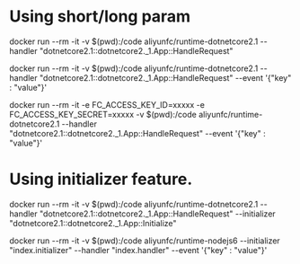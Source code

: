 
# Using short/long param
docker run --rm -it -v $(pwd):/code aliyunfc/runtime-dotnetcore2.1 --handler "dotnetcore2.1::dotnetcore2._1.App::HandleRequest"

docker run --rm -it -v $(pwd):/code aliyunfc/runtime-dotnetcore2.1 --handler "dotnetcore2.1::dotnetcore2._1.App::HandleRequest" --event '{"key" : "value"}'

docker run --rm -it -e FC_ACCESS_KEY_ID=xxxxx -e FC_ACCESS_KEY_SECRET=xxxxx -v $(pwd):/code aliyunfc/runtime-dotnetcore2.1 --handler "dotnetcore2.1::dotnetcore2._1.App::HandleRequest" --event '{"key" : "value"}'

# Using initializer feature.
docker run --rm -it -v $(pwd):/code aliyunfc/runtime-dotnetcore2.1 --handler "dotnetcore2.1::dotnetcore2._1.App::HandleRequest" --initializer "dotnetcore2.1::dotnetcore2._1.App::Initialize"

docker run --rm -it -v $(pwd):/code aliyunfc/runtime-nodejs6 --initializer "index.initializer" --handler "index.handler" --event '{"key" : "value"}'